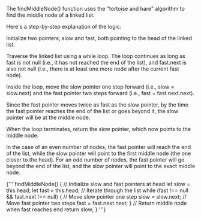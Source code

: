 The findMiddleNode() function uses the "tortoise and hare" algorithm to find the middle node of a linked list.

Here's a step-by-step explanation of the logic:

Initialize two pointers, slow and fast, both pointing to the head of the linked list.

Traverse the linked list using a while loop. The loop continues as long as fast is not null (i.e., it has not reached the end of the list), and fast.next is also not null (i.e., there is at least one more node after the current fast node).

Inside the loop, move the slow pointer one step forward (i.e., slow = slow.next) and the fast pointer two steps forward (i.e., fast = fast.next.next).

Since the fast pointer moves twice as fast as the slow pointer, by the time the fast pointer reaches the end of the list or goes beyond it, the slow pointer will be at the middle node.

When the loop terminates, return the slow pointer, which now points to the middle node.

In the case of an even number of nodes, the fast pointer will reach the end of the list, while the slow pointer will point to the first middle node (the one closer to the head). For an odd number of nodes, the fast pointer will go beyond the end of the list, and the slow pointer will point to the exact middle node.

{'''
findMiddleNode() {
// Initialize slow and fast pointers at head
let slow = this.head;
let fast = this.head;
// Iterate through the list
while (fast !== null && fast.next !== null) {
// Move slow pointer one step
slow = slow.next;
// Move fast pointer two steps
fast = fast.next.next;
}
// Return middle node when fast reaches end
return slow;
}
'''}
